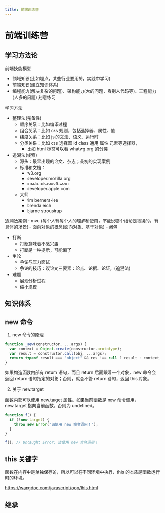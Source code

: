 ```yaml
---
title: 前端训练营
---
```


# 前端训练营

## 学习方法论

前端技能模型

- 领域知识(比如埋点，某些行业要用的，实践中学习)
- 前端知识(建立知识体系)
- 编程能力(解决复杂的问题)、架构能力(大的问题，看别人代码等)、工程能力(人多的问题) 刻意练习

学习方法

- 整理法(完备性)
  - 顺序关系：比如编译过程
  - 组合关系：比如 css 规则，包括选择器、属性、值
  - 纬度关系：比如 js 的文法、语义、运行时
  - 分类关系：比如 css 选择器 id class 通用 属性 元素等选择器，
    - 比如 html 标签可以看 whatwg.org 的分类
- 追溯法(线索)
  - 源头：最早出现的论文、杂志；最初的实现案例
  - 标准和文档：
    - w3.org
    - developer.mozilla.org
    - msdn.microsoft.com
    - developer.apple.com
  - 大师
    - tim berners-lee
    - brenda eich
    - bjarne stroustrup

追溯法案例 - mvc (每个人有每个人的理解和使用，不能说哪个结论是错误的，有具体的场景) - 面向对象的概念(面向对象、基于对象) - 闭包

- 打断
  - 打断意味着不感兴趣
  - 打断是一种提示，可能偏了
- 争论
  - 争论与压力面试
  - 争论的技巧：议论文三要素：论点、论据、论证。(追溯法)
- 难题
  - 展现分析过程
  - 缩小规模

## 知识体系

## new 命令

1. new 命令的原理

```js
function _new(constructor, ...args) {
  var context = Object.create(constructor.prototype);
  var result = constructor.call(obj, ...args);
  return typeof result === "object" && res !== null ? result : context;
}
```

如果构造函数内部有 return 语句，而且 return 后面跟着一个对象，new 命令会返回 return 语句指定的对象；否则，就会不管 return 语句，返回 this 对象。

2. 关于 new.target

函数内部可以使用 new.target 属性。如果当前函数是 new 命令调用，new.target 指向当前函数，否则为 undefined。

```js
function f() {
  if (!new.target) {
    throw new Error("请使用 new 命令调用！");
  }
}

f(); // Uncaught Error: 请使用 new 命令调用！
```

## this 关键字

函数在内存中是单独保存的，所以可以在不同环境中执行，this 的本质是函数运行时的环境。

https://wangdoc.com/javascript/oop/this.html

## 继承

